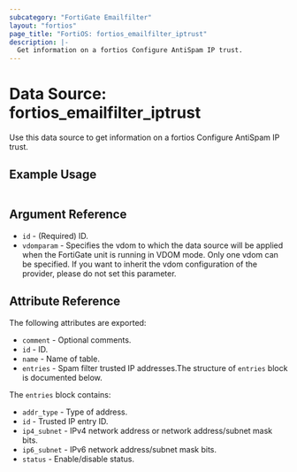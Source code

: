 ```yaml
---
subcategory: "FortiGate Emailfilter"
layout: "fortios"
page_title: "FortiOS: fortios_emailfilter_iptrust"
description: |-
  Get information on a fortios Configure AntiSpam IP trust.
---
```


# Data Source: fortios_emailfilter_iptrust
Use this data source to get information on a fortios Configure AntiSpam IP trust.


## Example Usage

```hcl

```

## Argument Reference

* `id` - (Required) ID.
* `vdomparam` - Specifies the vdom to which the data source will be applied when the FortiGate unit is running in VDOM mode. Only one vdom can be specified. If you want to inherit the vdom configuration of the provider, please do not set this parameter.

## Attribute Reference

The following attributes are exported:

* `comment` - Optional comments.
* `id` - ID.
* `name` - Name of table.
* `entries` - Spam filter trusted IP addresses.The structure of `entries` block is documented below.

The `entries` block contains:

* `addr_type` - Type of address.
* `id` - Trusted IP entry ID.
* `ip4_subnet` - IPv4 network address or network address/subnet mask bits.
* `ip6_subnet` - IPv6 network address/subnet mask bits.
* `status` - Enable/disable status.
